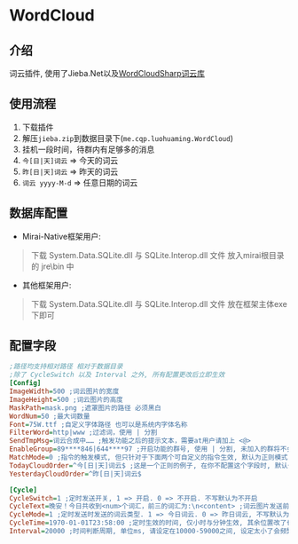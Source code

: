 # WordCloud

## 介绍
词云插件, 使用了Jieba.Net以及[WordCloudSharp词云库](https://github.com/AmmRage/WordCloudSharp)

## 使用流程
1. 下载插件
2. 解压`jieba.zip`到数据目录下(`me.cqp.luohuaming.WordCloud`)
3. 挂机一段时间，待群内有足够多的消息
4. `今[日|天]词云` => 今天的词云
5. `昨[日|天]词云` => 昨天的词云
6. `词云 yyyy-M-d` => 任意日期的词云

## 数据库配置
- Mirai-Native框架用户:
> 下载 System.Data.SQLite.dll 与 SQLite.Interop.dll 文件 放入mirai根目录的 jre\bin 中

- 其他框架用户:
> 下载 System.Data.SQLite.dll 与 SQLite.Interop.dll 文件 放在框架主体exe下即可

## 配置字段
```ini
;路径均支持相对路径 相对于数据目录
;除了 CycleSwitch 以及 Interval 之外, 所有配置更改后立即生效
[Config]
ImageWidth=500 ;词云图片的宽度
ImageHeight=500 ;词云图片的高度
MaskPath=mask.png ;遮罩图片的路径 必须黑白
WordNum=50 ;最大词数量
Font=75W.ttf ;自定义字体路径 也可以是系统内字体名称
FilterWord=http|www ;过滤词，使用 | 分割
SendTmpMsg=词云合成中…… ;触发功能之后的提示文本，需要at用户请加上 <@>
EnableGroup=89****846|644****97 ;开启功能的群号, 使用 | 分割, 未加入的群将不会记录消息以及触发指令
MatchMode=0 ;指令的触发模式, 但只针对于下面两个可自定义的指令生效, 默认为正则模式. 0 => 正则, 指令必须符合正则的语法. 1 => 模糊匹配, 消息中包含指令将会触发. 2 => 完全匹配
TodayCloudOrder=^今[日|天]词云$ ;这是一个正则的例子, 在你不配置这个字段时, 默认也是这个
YesterdayCloudOrder=^昨[日|天]词云$

[Cycle]
CycleSwitch=1 ;定时发送开关, 1 => 开启. 0 => 不开启. 不写默认为不开启
CycleText=晚安！今日共收到<num>个词汇，前三的词汇为:\n<content> ;词云图片发送前的前导文本, 不写不会发送, 使用<num>来表示记录了多少个词汇, 使用<content>来表示这里罗列权重最高的前三个词汇
CycleMode=1 ;定时发送时发送的词云类型. 1 => 今日词云. 0 => 昨日词云, 不写默认为昨日词云
CycleTime=1970-01-01T23:58:00 ;定时生效的时间, 仅小时与分钟生效, 其余位置改了也没用, 但是这个格式必须保留. 不写默认12点触发
Interval=20000 ;时间判断周期, 单位ms, 请设定在10000-59000之间, 设定太小了会频繁打开此文件读取触发时间
```

